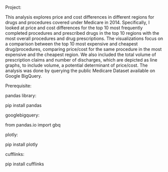 Project: 

This analysis explores price and cost differences in different regions for drugs and procedures covered under Medicare in 2014.
Specifically, I looked at price and cost differences for the top 10 most frequently completed procedures and prescribed drugs 
in the top 10 regions with the most overall procedures and drug prescriptions. 
The visualizations focus on a comparison between the top 10 most expensive and cheapest drug/procedures, comparing price/cost
for the same procedure in the most expensive and the cheapest region. 
We also included the total volume of prescription claims and number of discharges, which are depicted as line graphs, to include
volume, a potential determinant of price/cost.
The analysis was done by querying the public Medicare Dataset available on Google BigQuery. 

Prerequisite: 

pandas library: 

pip install pandas

googlebigquery: 

from pandas.io import gbq

plotly: 

pip install plotly

cufflinks: 

pip install cufflinks


